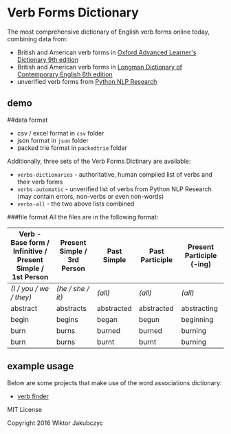 # Verb Forms Dictionary
The most comprehensive dictionary of English verb forms online today, combining data from:
 * British and American verb forms in [Oxford Advanced Learner's Dictionary 9th edition](http://www.oxfordlearnersdictionaries.com/)
 * British and American verb forms in [Longman Dictionary of Contemporary English 6th edition](http://www.ldoceonline.com/)
 * unverified verb forms from [Python NLP Research](https://github.com/simonhughes22/PythonNlpResearch)

## demo

##data format
- csv / excel format in ```csv``` folder
- json format in ```json``` folder
- packed trie format in ```packedtrie``` folder

Additionally, three sets of the Verb Forms Dictinary are available:
- ```verbs-dictionaries``` - authoritative, human compiled list of verbs and their verb forms
- ```verbs-automatic``` - unverified list of verbs from Python NLP Research (may contain errors, non-verbs or even non-words)
- ```verbs-all``` - the two above lists combined

###file format
All the files are in the following format:

|Verb - Base form / Infinitive / Present Simple / 1st Person | Present Simple / 3rd Person | Past Simple | Past Participle | Present Participle (-ing)|
|-------|---------------|------------|-------|-----|
|_(I / you / we / they)_ | _(he / she / it)_ | _(all)_ | _(all)_ | _(all)_|
|abstract|abstracts|abstracted|abstracted|abstracting|
|begin|begins|began|begun|beginning|
|burn|burns|burned|burned|burning|
|burn|burns|burnt|burnt|burning|

## example usage
Below are some projects that make use of the word associations dictionary:
- [verb finder](https://github.com/monolithpl/taboo-cards)

MIT License

Copyright 2016 Wiktor Jakubczyc
